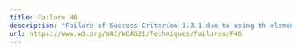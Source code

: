 ```yaml
---
title: Failure 46
description: "Failure of Success Criterion 1.3.1 due to using th elements, layout tables"
url: https://www.w3.org/WAI/WCAG21/Techniques/failures/F46
---
```

